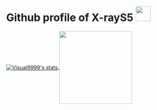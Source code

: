 <h1>Github profile of X-rayS5
  <a href="https://twitter.com/lone_wolfS5"><img height="40" src="https://logos-world.net/wp-content/uploads/2020/04/Twitter-Logo.png">
</h1>

<a href="https://github.com/X-rays5?tab=repositories">
<img align="center" src="https://github-readme-stats.vercel.app/api?username=X-rays5&show_icons=true&include_all_commits=true&show_icons=true&title_color=fff&icon_color=79ff97&text_color=9f9f9f&bg_color=232323" alt="Visual9999's stats" />
<a href="https://github.com/X-rays5?tab=repositories">
<img height="195" align="center" src="https://github-readme-stats.vercel.app/api/top-langs/?username=X-rays5&layout=compact&show_icons=true&title_color=fff&icon_color=79ff97&text_color=9f9f9f&bg_color=232323">
